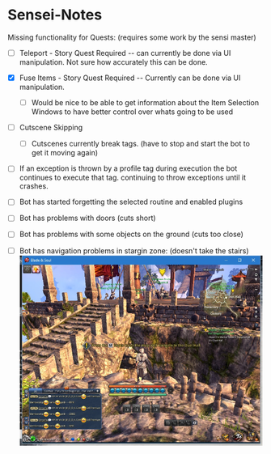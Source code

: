 # Sensei-Notes

Missing functionality for Quests:
(requires some work by the sensi master)
 -  [ ] Teleport - Story Quest Required -- can currently be done via UI manipulation. Not sure how accurately this can be done.
 
 -  [x] Fuse Items - Story Quest Required -- Currently can be done via UI manipulation. 
   -  [ ] Would be nice to be able to get information about the Item Selection Windows to have better control over whats going to be used

 -  [ ] Cutscene Skipping
   -  [ ] Cutscenes currently break tags. (have to stop and start the bot to get it moving again) 
 
 -  [ ] If an exception is thrown by a profile tag during execution the bot continues to execute that tag. continuing to throw exceptions until it crashes. 
 
 -  [ ] Bot has started forgetting the selected routine and enabled plugins

 -  [ ] Bot has problems with doors (cuts short)
 -  [ ] Bot has problems with some objects on the ground (cuts too close)
 -  [ ] Bot has navigation problems in stargin zone: (doesn't take the stairs) 
     ![starting zone problems](pathing_stargin_zone.jpg)
